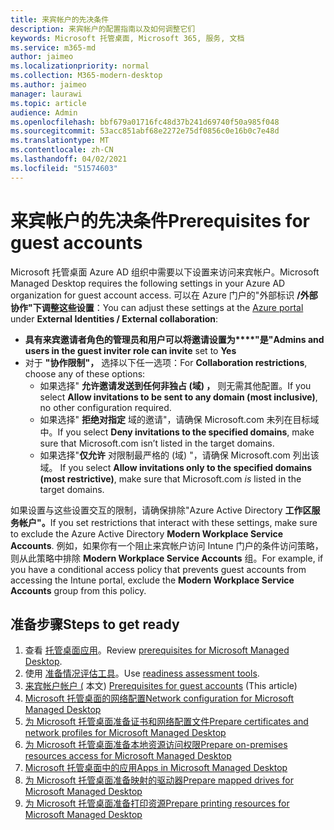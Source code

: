 ```yaml
---
title: 来宾帐户的先决条件
description: 来宾帐户的配置指南以及如何调整它们
keywords: Microsoft 托管桌面, Microsoft 365, 服务, 文档
ms.service: m365-md
author: jaimeo
ms.localizationpriority: normal
ms.collection: M365-modern-desktop
ms.author: jaimeo
manager: laurawi
ms.topic: article
audience: Admin
ms.openlocfilehash: bbf679a01716fc48d37b241d69740f50a985f048
ms.sourcegitcommit: 53acc851abf68e2272e75df0856c0e16b0c7e48d
ms.translationtype: MT
ms.contentlocale: zh-CN
ms.lasthandoff: 04/02/2021
ms.locfileid: "51574603"
---
```

# <a name="prerequisites-for-guest-accounts"></a><span data-ttu-id="f5b2f-104">来宾帐户的先决条件</span><span class="sxs-lookup"><span data-stu-id="f5b2f-104">Prerequisites for guest accounts</span></span>

<span data-ttu-id="f5b2f-105">Microsoft 托管桌面 Azure AD 组织中需要以下设置来访问来宾帐户。</span><span class="sxs-lookup"><span data-stu-id="f5b2f-105">Microsoft Managed Desktop requires the following settings in your Azure AD organization for guest account access.</span></span> <span data-ttu-id="f5b2f-106">可以在 Azure 门户的"[](https://portal.azure.com)外部标识 **/外部协作"下调整这些设置**：</span><span class="sxs-lookup"><span data-stu-id="f5b2f-106">You can adjust these settings at the [Azure portal](https://portal.azure.com) under **External Identities / External collaboration**:</span></span>

-   <span data-ttu-id="f5b2f-107">**具有来宾邀请者角色的管理员和用户可以将邀请设置为\*\*\*\*"是"**</span><span class="sxs-lookup"><span data-stu-id="f5b2f-107">**Admins and users in the guest inviter role can invite** set to **Yes**</span></span>
-   <span data-ttu-id="f5b2f-108">对于 **"协作限制"，** 选择以下任一选项：</span><span class="sxs-lookup"><span data-stu-id="f5b2f-108">For **Collaboration restrictions**, choose any of these options:</span></span>
    -   <span data-ttu-id="f5b2f-109">如果选择" **允许邀请发送到任何非独占 (域) ，** 则无需其他配置。</span><span class="sxs-lookup"><span data-stu-id="f5b2f-109">If you select **Allow invitations to be sent to any domain (most inclusive)**, no other configuration required.</span></span>
    -   <span data-ttu-id="f5b2f-110">如果选择" **拒绝对指定** 域的邀请"，请确保 Microsoft.com 未列在目标域中。</span><span class="sxs-lookup"><span data-stu-id="f5b2f-110">If you select **Deny invitations to the specified domains**, make sure that Microsoft.com isn’t listed in the target domains.</span></span>
    -   <span data-ttu-id="f5b2f-111">如果选择"**仅允许** 对限制最严格的 (域) "，请确保 Microsoft.com 列出该域。 </span><span class="sxs-lookup"><span data-stu-id="f5b2f-111">If you select **Allow invitations only to the specified domains (most restrictive)**, make sure that Microsoft.com *is* listed in the target domains.</span></span>

<span data-ttu-id="f5b2f-112">如果设置与这些设置交互的限制，请确保排除"Azure Active Directory **工作区服务帐户"。**</span><span class="sxs-lookup"><span data-stu-id="f5b2f-112">If you set restrictions that interact with these settings, make sure to exclude the Azure Active Directory **Modern Workplace Service Accounts**.</span></span> <span data-ttu-id="f5b2f-113">例如，如果你有一个阻止来宾帐户访问 Intune 门户的条件访问策略，则从此策略中排除 **Modern Workplace Service Accounts** 组。</span><span class="sxs-lookup"><span data-stu-id="f5b2f-113">For example, if you have a conditional access policy that prevents guest accounts from accessing the Intune portal, exclude the **Modern Workplace Service Accounts** group from this policy.</span></span>

## <a name="steps-to-get-ready"></a><span data-ttu-id="f5b2f-114">准备步骤</span><span class="sxs-lookup"><span data-stu-id="f5b2f-114">Steps to get ready</span></span>

1. <span data-ttu-id="f5b2f-115">查看 [托管桌面应用](prerequisites.md)。</span><span class="sxs-lookup"><span data-stu-id="f5b2f-115">Review [prerequisites for Microsoft Managed Desktop](prerequisites.md).</span></span>
2. <span data-ttu-id="f5b2f-116">使用 [准备情况评估工具](readiness-assessment-tool.md)。</span><span class="sxs-lookup"><span data-stu-id="f5b2f-116">Use [readiness assessment tools](readiness-assessment-tool.md).</span></span>
3. <span data-ttu-id="f5b2f-117">[来宾帐户帐户 (](guest-accounts.md) 本文) </span><span class="sxs-lookup"><span data-stu-id="f5b2f-117">[Prerequisites for guest accounts](guest-accounts.md) (This article)</span></span>
4. [<span data-ttu-id="f5b2f-118">Microsoft 托管桌面的网络配置</span><span class="sxs-lookup"><span data-stu-id="f5b2f-118">Network configuration for Microsoft Managed Desktop</span></span>](network.md)
5. [<span data-ttu-id="f5b2f-119">为 Microsoft 托管桌面准备证书和网络配置文件</span><span class="sxs-lookup"><span data-stu-id="f5b2f-119">Prepare certificates and network profiles for Microsoft Managed Desktop</span></span>](certs-wifi-lan.md)
6. [<span data-ttu-id="f5b2f-120">为 Microsoft 托管桌面准备本地资源访问权限</span><span class="sxs-lookup"><span data-stu-id="f5b2f-120">Prepare on-premises resources access for Microsoft Managed Desktop</span></span>](authentication.md)
7. [<span data-ttu-id="f5b2f-121">Microsoft 托管桌面中的应用</span><span class="sxs-lookup"><span data-stu-id="f5b2f-121">Apps in Microsoft Managed Desktop</span></span>](apps.md)
8. [<span data-ttu-id="f5b2f-122">为 Microsoft 托管桌面准备映射的驱动器</span><span class="sxs-lookup"><span data-stu-id="f5b2f-122">Prepare mapped drives for Microsoft Managed Desktop</span></span>](mapped-drives.md)
9. [<span data-ttu-id="f5b2f-123">为 Microsoft 托管桌面准备打印资源</span><span class="sxs-lookup"><span data-stu-id="f5b2f-123">Prepare printing resources for Microsoft Managed Desktop</span></span>](printing.md)
